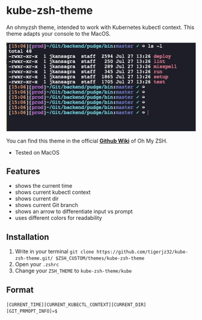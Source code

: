# kube-zsh-theme
An ohmyzsh theme, intended to work with Kubernetes kubectl context. This theme adapts your console to the MacOS.

![Kube Zsh Theme](assets/image1.jpg)

You can find this theme in the official <a href="https://github.com/ohmyzsh/ohmyzsh/wiki/External-themes#macos-terminal">**Github Wiki**</a> of Oh My ZSH.
- Tested on MacOS

## Features
- shows the current time
- shows current kubectl context
- shows current dir
- shows current Git branch
- shows an arrow to differentiate input vs prompt
- uses different colors for readability

## Installation
1. Write in your terminal `git clone https://github.com/tigerjz32/kube-zsh-theme.git/ $ZSH_CUSTOM/themes/kube-zsh-theme`
1. Open your `.zshrc`
1. Change your `ZSH_THEME` to `kube-zsh-theme/kube`

## Format
`[CURRENT_TIME][CURRENT_KUBECTL_CONTEXT][CURRENT_DIR][GIT_PRMOPT_INFO]➭$`
